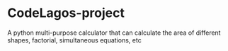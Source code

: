 # CodeLagos-project
A python multi-purpose calculator that can calculate the area of different shapes, 
factorial, simultaneous equations, etc
